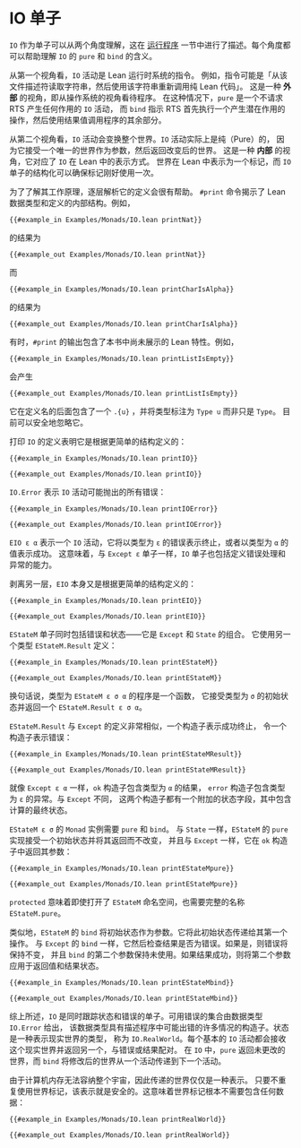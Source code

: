 <!--
# The IO Monad
-->

# IO 单子

<!--
`IO` as a monad can be understood from two perspectives, which were described in the section on [running programs](../hello-world/running-a-program.md).
Each can help to understand the meanings of `pure` and `bind` for `IO`.
-->

`IO` 作为单子可以从两个角度理解，这在 [运行程序](../hello-world/running-a-program.md)
一节中进行了描述。每个角度都可以帮助理解 `IO` 的 `pure` 和 `bind` 的含义。

<!--
From the first perspective, an `IO` action is an instruction to Lean's run-time system.
For example, the instruction might be "read a string from this file descriptor, then re-invoke the pure Lean code with the string".
This perspective is an _exterior_ one, viewing the program from the perspective of the operating system.
In this case, `pure` is an `IO` action that does not request any effects from the RTS, and `bind` instructs the RTS to first carry out one potentially-effectful operation and then invoke the rest of the program with the resulting value.
-->

从第一个视角看，`IO` 活动是 Lean 运行时系统的指令。
例如，指令可能是「从该文件描述符读取字符串，然后使用该字符串重新调用纯 Lean 代码」。
这是一种 **外部** 的视角，即从操作系统的视角看待程序。
在这种情况下，`pure` 是一个不请求 RTS 产生任何作用的 `IO` 活动，
而 `bind` 指示 RTS 首先执行一个产生潜在作用的操作，然后使用结果值调用程序的其余部分。

<!--
From the second perspective, an `IO` action transforms the whole world.
`IO` actions are actually pure, because they receive a unique world as an argument and then return the changed world.
This perspective is an _interior_ one that matches how `IO` is represented inside of Lean.
The world is represented in Lean as a token, and the `IO` monad is structured to make sure that each token is used exactly once.
-->

从第二个视角看，`IO` 活动会变换整个世界。`IO` 活动实际上是纯（Pure）的，
因为它接受一个唯一的世界作为参数，然后返回改变后的世界。
这是一种 **内部** 的视角，它对应了 `IO` 在 Lean 中的表示方式。
世界在 Lean 中表示为一个标记，而 `IO` 单子的结构化可以确保标记刚好使用一次。

<!--
To see how this works, it can be helpful to peel back one definition at a time.
The `#print` command reveals the internals of Lean datatypes and definitions.
For example,
-->

为了了解其工作原理，逐层解析它的定义会很有帮助。
`#print` 命令揭示了 Lean 数据类型和定义的内部结构。例如，

```lean
{{#example_in Examples/Monads/IO.lean printNat}}
```

<!--
results in
-->

的结果为

```output info
{{#example_out Examples/Monads/IO.lean printNat}}
```

<!--
and
-->

而

```lean
{{#example_in Examples/Monads/IO.lean printCharIsAlpha}}
```

<!--
results in
-->

的结果为

```output info
{{#example_out Examples/Monads/IO.lean printCharIsAlpha}}
```

<!--
Sometimes, the output of `#print` includes Lean features that have not yet been presented in this book.
For example,
-->

有时，`#print` 的输出包含了本书中尚未展示的 Lean 特性。例如，

```lean
{{#example_in Examples/Monads/IO.lean printListIsEmpty}}
```

<!--
produces
-->

会产生

```output info
{{#example_out Examples/Monads/IO.lean printListIsEmpty}}
```

<!--
which includes a `.{u}` after the definition's name, and annotates types as `Type u` rather than just `Type`.
This can be safely ignored for now.
-->

它在定义名的后面包含了一个 `.{u}` ，并将类型标注为 `Type u` 而非只是 `Type`。
目前可以安全地忽略它。

<!--
Printing the definition of `IO` shows that it's defined in terms of simpler structures:
-->

打印 `IO` 的定义表明它是根据更简单的结构定义的：

```lean
{{#example_in Examples/Monads/IO.lean printIO}}
```

```output info
{{#example_out Examples/Monads/IO.lean printIO}}
```

<!--
`IO.Error` represents all the errors that could be thrown by an `IO` action:
-->

`IO.Error` 表示 `IO` 活动可能抛出的所有错误：

```lean
{{#example_in Examples/Monads/IO.lean printIOError}}
```

```output info
{{#example_out Examples/Monads/IO.lean printIOError}}
```

<!--
`EIO ε α` represents `IO` actions that will either terminate with an error of type `ε` or succeed with a value of type `α`.
This means that, like the `Except ε` monad, the `IO` monad includes the ability to define error handling and exceptions.
-->

`EIO ε α` 表示一个 `IO` 活动，它将以类型为 `ε` 的错误表示终止，或者以类型为 `α` 的值表示成功。
这意味着，与 `Except ε` 单子一样，`IO` 单子也包括定义错误处理和异常的能力。

<!--
Peeling back another layer, `EIO` is itself defined in terms of a simpler structure:
-->

<!--
Peeling back another layer, `EIO` is itself defined in terms of a simpler structure:
-->

剥离另一层，`EIO` 本身又是根据更简单的结构定义的：

```lean
{{#example_in Examples/Monads/IO.lean printEIO}}
```

```output info
{{#example_out Examples/Monads/IO.lean printEIO}}
```

<!--
The `EStateM` monad includes both errors and state—it's a combination of `Except` and `State`.
It is defined using another type, `EStateM.Result`:
-->

`EStateM` 单子同时包括错误和状态——它是 `Except` 和 `State` 的组合。
它使用另一个类型 `EStateM.Result` 定义：

```lean
{{#example_in Examples/Monads/IO.lean printEStateM}}
```

```output info
{{#example_out Examples/Monads/IO.lean printEStateM}}
```

<!--
In other words, a program with type `EStateM ε σ α` is a function that accepts an initial state of type `σ` and returns an `EStateM.Result ε σ α`.
-->

换句话说，类型为 `EStateM ε σ α` 的程序是一个函数，
它接受类型为 `σ` 的初始状态并返回一个 `EStateM.Result ε σ α`。

<!--
`EStateM.Result` is very much like the definition of `Except`, with one constructor that indicates a successful termination and one constructor that indicates an error:
-->

`EStateM.Result` 与 `Except` 的定义非常相似，一个构造子表示成功终止，
令一个构造子表示错误：

```lean
{{#example_in Examples/Monads/IO.lean printEStateMResult}}
```

```output info
{{#example_out Examples/Monads/IO.lean printEStateMResult}}
```

<!--
Just like `Except ε α`, the `ok` constructor includes a result of type `α`, and the `error` constructor includes an exception of type `ε`.
Unlike `Except`, both constructors have an additional state field that includes the final state of the computation.
-->

就像 `Except ε α` 一样，`ok` 构造子包含类型为 `α` 的结果，
`error` 构造子包含类型为 `ε` 的异常。与 `Except` 不同，
这两个构造子都有一个附加的状态字段，其中包含计算的最终状态。

<!--
The `Monad` instance for `EStateM ε σ` requires `pure` and `bind`.
Just as with `State`, the implementation of `pure` for `EStateM` accepts an initial state and returns it unchanged, and just as with `Except`, it returns its argument in the `ok` constructor:
-->

`EStateM ε σ` 的 `Monad` 实例需要 `pure` 和 `bind`。
与 `State` 一样，`EStateM` 的 `pure` 实现接受一个初始状态并将其返回而不改变，
并且与 `Except` 一样，它在 `ok` 构造子中返回其参数：

```lean
{{#example_in Examples/Monads/IO.lean printEStateMpure}}
```

```output info
{{#example_out Examples/Monads/IO.lean printEStateMpure}}
```

<!--
`protected` means that the full name `EStateM.pure` is needed even if the `EStateM` namespace has been opened.
-->

`protected` 意味着即使打开了 `EStateM` 命名空间，也需要完整的名称 `EStateM.pure`。

<!--
Similarly, `bind` for `EStateM` takes an initial state as an argument.
It passes this initial state to its first action.
Like `bind` for `Except`, it then checks whether the result is an error.
If so, the error is returned unchanged and the second argument to `bind` remains unused.
If the result was a success, then the second argument is applied to both the returned value and to the resulting state.
-->

类似地，`EStateM` 的 `bind` 将初始状态作为参数。它将此初始状态传递给其第一个操作。
与 `Except` 的 `bind` 一样，它然后检查结果是否为错误。如果是，则错误将保持不变，
并且 `bind` 的第二个参数保持未使用。如果结果成功，则将第二个参数应用于返回值和结果状态。

```lean
{{#example_in Examples/Monads/IO.lean printEStateMbind}}
```

```output info
{{#example_out Examples/Monads/IO.lean printEStateMbind}}
```

<!--
Putting all of this together, `IO` is a monad that tracks state and errors at the same time.
The collection of available errors is that given by the datatype `IO.Error`, which has constructors that describe many things that can go wrong in a program.
The state is a type that represents the real world, called `IO.RealWorld`.
Each basic `IO` action receives this real world and returns another one, paired either with an error or a result.
In `IO`, `pure` returns the world unchanged, while `bind` passes the modified world from one action into the next action.
-->

综上所述，`IO` 是同时跟踪状态和错误的单子。可用错误的集合由数据类型 `IO.Error` 给出，
该数据类型具有描述程序中可能出错的许多情况的构造子。状态是一种表示现实世界的类型，
称为 `IO.RealWorld`。每个基本的 `IO` 活动都会接收这个现实世界并返回另一个，与错误或结果配对。
在 `IO` 中，`pure` 返回未更改的世界，而 `bind` 将修改后的世界从一个活动传递到下一个活动。

<!--
Because the entire universe doesn't fit in a computer's memory, the world being passed around is just a representation.
So long as world tokens are not re-used, the representation is safe.
This means that world tokens do not need to contain any data at all:
-->

<!--
Because the entire universe doesn't fit in a computer's memory, the world being passed around is just a representation.
So long as world tokens are not re-used, the representation is safe.
This means that world tokens do not need to contain any data at all:
-->

由于计算机内存无法容纳整个宇宙，因此传递的世界仅仅是一种表示。
只要不重复使用世界标记，该表示就是安全的。这意味着世界标记根本不需要包含任何数据：

```lean
{{#example_in Examples/Monads/IO.lean printRealWorld}}
```

```output info
{{#example_out Examples/Monads/IO.lean printRealWorld}}
```
